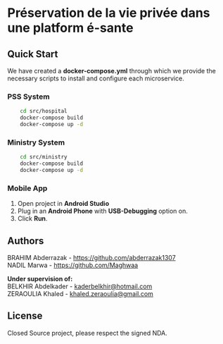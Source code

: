# Préservation de la vie privée dans une platform é-sante

## Quick Start

We have created a **docker-compose.yml** through which we provide the necessary scripts to install and configure each microservice.

### PSS System

```bash
    cd src/hospital
    docker-compose build
    docker-compose up -d
```

### Ministry System

```bash
    cd src/ministry
    docker-compose build
    docker-compose up -d
```

### Mobile App

1) Open project in **Android Studio**
2) Plug in an **Android Phone** with **USB-Debugging** option on.
3) Click **Run**.

## Authors

BRAHIM Abderrazak - <https://github.com/abderrazak1307>\
NADIL Marwa - <https://github.com/Maghwaa>

**Under supervision of:**\
BELKHIR Abdelkader - kaderbelkhir@hotmail.com\
ZERAOULIA Khaled - khaled.zeraoulia@gmail.com

## License

Closed Source project, please respect the signed NDA.
